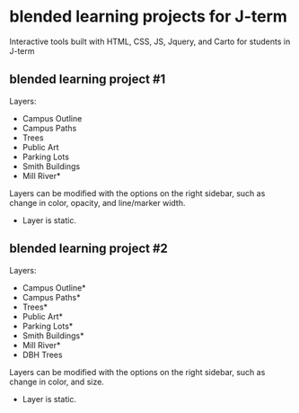 # blended learning projects for J-term

Interactive tools built with HTML, CSS, JS, Jquery, and Carto for students in J-term

## blended learning project #1

Layers:
- Campus Outline
- Campus Paths
- Trees
- Public Art
- Parking Lots
- Smith Buildings
- Mill River*

Layers can be modified with the options on the right sidebar, such as change in color, opacity, and line/marker width. 

* Layer is static.

## blended learning project #2

Layers:
- Campus Outline*
- Campus Paths*
- Trees*
- Public Art*
- Parking Lots*
- Smith Buildings*
- Mill River*
- DBH Trees

Layers can be modified with the options on the right sidebar, such as change in color, and size. 

* Layer is static.